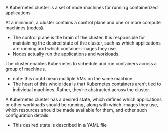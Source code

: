 
A Kubernetes cluster is a set of node machines for running containerized applications

At a minimum, a cluster contains a control plane and one or more compute machines (nodes).
- The control plane is the brain of the cluster. It is responsible for maintaining the desired state of the cluster, such as which applications are running and which container images they use.
- Nodes actually run the applications and workloads.

The cluster enables Kubernetes to schedule and run containers across a group of machines.
- note: this could mean multiple VMs on the same machine
- The heart of this whole idea is that Kubernetes containers aren’t tied to individual machines. Rather, they’re abstracted across the cluster.

A Kubernetes cluster has a desired state, which defines which applications or other workloads should be running, along with which images they use, which resources should be made available for them, and other such configuration details.
- This desired state is described in a YAML file

